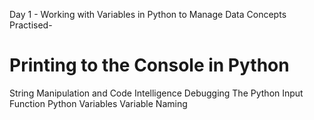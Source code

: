 Day 1 - Working with Variables in Python to Manage Data
Concepts Practised-
<h1>Printing to the Console in Python</h1>
String Manipulation and Code Intelligence
Debugging
The Python Input Function
Python Variables
Variable Naming
